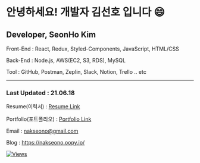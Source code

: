 # 안녕하세요! 개발자 김선호 입니다 😄

## Developer, SeonHo Kim

Front-End : React, Redux, Styled-Components, JavaScript, HTML/CSS

Back-End : Node.js, AWS(EC2, S3, RDS), MySQL

Tool : GitHub, Postman, Zeplin, Slack, Notion, Trello .. etc

---
### Last Updated : 21.06.18

Resume(이력서) : [Resume Link](https://drive.google.com/file/d/1lfgyz_lwbmSv4MnZmh9lT2huzELk7v8Z/view?usp=sharing) 

Portfolio(포트폴리오) : [Portfolio Link](https://bit.ly/3nLcxYe)

Email : nakseono@gmail.com

Blog : https://nakseono.oopy.io/



[![Views](https://hits.seeyoufarm.com/api/count/incr/badge.svg?url=https%3A%2F%2Fgithub.com%2Fnakseono&count_bg=%235F4B8B&title_bg=%23555555&icon=ghostery.svg&icon_color=%23FFFFFF&title=Views&edge_flat=true)](https://hits.seeyoufarm.com)                  
